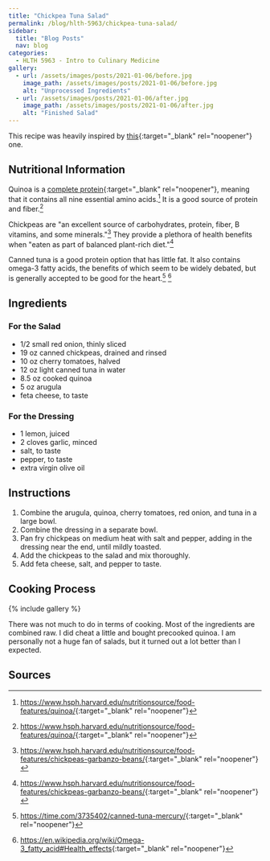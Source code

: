 ```yaml
---
title: "Chickpea Tuna Salad"
permalink: /blog/hlth-5963/chickpea-tuna-salad/
sidebar:
  title: "Blog Posts"
  nav: blog
categories:
  - HLTH 5963 - Intro to Culinary Medicine
gallery:
  - url: /assets/images/posts/2021-01-06/before.jpg
    image_path: /assets/images/posts/2021-01-06/before.jpg
    alt: "Unprocessed Ingredients"
  - url: /assets/images/posts/2021-01-06/after.jpg
    image_path: /assets/images/posts/2021-01-06/after.jpg
    alt: "Finished Salad"
---
```


This recipe was heavily inspired by [this](https://www.wellplated.com/chickpea-tuna-salad/){:target="_blank" rel="noopener"} one.

## Nutritional Information
Quinoa is a [complete protein](https://en.wikipedia.org/wiki/Complete_protein){:target="_blank" rel="noopener"}, meaning that it contains all nine essential amino acids.[^1]
It is a good source of protein and fiber.[^1]

Chickpeas are "an excellent source of carbohydrates, protein, fiber, B vitamins, and some minerals."[^2]
They provide a plethora of health benefits when "eaten as part of balanced plant-rich diet."[^2]

Canned tuna is a good protein option that has little fat.
It also contains omega-3 fatty acids, the benefits of which seem to be widely debated, but is generally accepted to be good for the heart.[^3] [^4]

## Ingredients
### For the Salad
- 1/2 small red onion, thinly sliced
- 19 oz canned chickpeas, drained and rinsed
- 10 oz cherry tomatoes, halved
- 12 oz light canned tuna in water
- 8.5 oz cooked quinoa
- 5 oz arugula
- feta cheese, to taste

### For the Dressing
- 1 lemon, juiced
- 2 cloves garlic, minced
- salt, to taste
- pepper, to taste
- extra virgin olive oil

## Instructions
1. Combine the arugula, quinoa, cherry tomatoes, red onion, and tuna in a large bowl.
2. Combine the dressing in a separate bowl.
3. Pan fry chickpeas on medium heat with salt and pepper, adding in the dressing near the end, until mildly toasted.
4. Add the chickpeas to the salad and mix thoroughly.
5. Add feta cheese, salt, and pepper to taste.

## Cooking Process
{% include gallery %}

There was not much to do in terms of cooking.
Most of the ingredients are combined raw.
I did cheat a little and bought precooked quinoa.
I am personally not a huge fan of salads, but it turned out a lot better than I expected.

## Sources
[^1]:<https://www.hsph.harvard.edu/nutritionsource/food-features/quinoa/>{:target="_blank" rel="noopener"}
[^2]:<https://www.hsph.harvard.edu/nutritionsource/food-features/chickpeas-garbanzo-beans/>{:target="_blank" rel="noopener"}
[^3]:<https://time.com/3735402/canned-tuna-mercury/>{:target="_blank" rel="noopener"}
[^4]:<https://en.wikipedia.org/wiki/Omega-3_fatty_acid#Health_effects>{:target="_blank" rel="noopener"}
